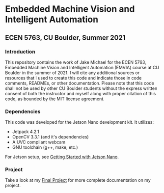 # Embedded Machine Vision and Intelligent Automation
## ECEN 5763, CU Boulder, Summer 2021

### Introduction
This repository contains the work of Jake Michael for the ECEN 5763, Embedded Machine Vision and Intelligent Automation (EMVIA) course at CU Boulder in the summer of 2021. I will cite any additional sources or resources that I used to create this code and indicate those in code comments, READMEs, or other documentation. Please note that this code shall not be used by other CU Boulder students without the express written consent of both the instructor and myself along with proper citation of this code, as bounded by the MIT license agreement. 

### Dependencies
This code was developed for the Jetson Nano development kit. It utilizes:
- Jetpack 4.2.1
- OpenCV 3.3.1 (and it's dependencies)
- A UVC compliant webcam
- GNU toolchain (g++, make, etc.)

For Jetson setup, see [Getting Started with Jetson Nano](https://developer.nvidia.com/embedded/learn/get-started-jetson-nano-devkit#intro).

### Project
Take a look at my [Final Project](project) for more complete documentation on my project. 
